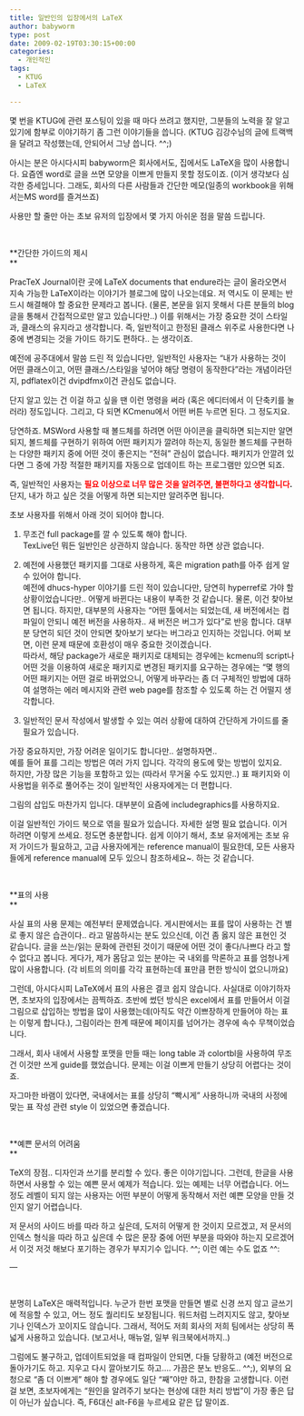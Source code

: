 ```yaml
---
title: 일반인의 입장에서의 LaTeX
author: babyworm
type: post
date: 2009-02-19T03:30:15+00:00
categories:
  - 개인적인
tags:
  - KTUG
  - LaTeX

---
```

몇 번을 KTUG에 관련 포스팅이 있을 때 마다 쓰려고 했지만, 그분들의 노력을 잘 알고 있기에 함부로 이야기하기 좀 그런 이야기들을 씁니다. (KTUG 김강수님의 글에 트랙백을 달려고 작성했는데, 안되어서 그냥 씁니다. ^^;) 

아시는 분은 아시다시피 babyworm은 회사에서도, 집에서도 LaTeX을 많이 사용합니다. 요즘엔 word로 글을 쓰면 모양을 이쁘게 만들지 못할 정도이죠. (이거 생각보다 심각한 증세입니다. 그래도, 회사의 다른 사람들과 간단한 메모(일종의 workbook을 위해서는MS word를 즐겨쓰죠) 

사용만 할 줄만 아는 초보 유저의 입장에서 몇 가지 아쉬운 점을 말씀 드립니다. 

 

**간단한 가이드의 제시  
** 

PracTeX Journal이란 곳에 LaTeX documents that endure라는 글이 올라오면서 지속 가능한 LaTeX이라는 이야기가 블로그에 많이 나오는데요. 저 역시도 이 문제는 반드시 해결해야 할 중요한 문제라고 봅니다. (물론, 본문을 읽지 못해서 다른 분들의 blog 글을 통해서 간접적으로만 알고 있습니다만..) 이를 위해서는 가장 중요한 것이 스타일과, 클래스의 유지라고 생각합니다. 즉, 일반적이고 한정된 클래스 위주로 사용한다면 나중에 변경되는 것을 가이드 하기도 편하다.. 는 생각이죠. 

예전에 공주대에서 말씀 드린 적 있습니다만, 일반적인 사용자는 &#8220;내가 사용하는 것이 어떤 클래스이고, 어떤 클래스/스타일을 넣어야 해당 명령이 동작한다&#8221;라는 개념이라던지, pdflatex이건 dvipdfmx이건 관심도 없습니다. 

단지 알고 있는 건 이걸 하고 싶을 땐 이런 명령을 써라 (혹은 에디터에서 이 단축키를 눌러라) 정도입니다. 그리고, 다 되면 KCmenu에서 어떤 버튼 누르면 된다. 그 정도지요. 

당연하죠. MSWord 사용할 때 볼드체를 하려면 어떤 아이콘을 클릭하면 되는지만 알면 되지, 볼드체를 구현하기 위하여 어떤 패키지가 깔려야 하는지, 동일한 볼드체를 구현하는 다양한 패키지 중에 어떤 것이 좋은지는 &#8220;전혀&#8221; 관심이 없습니다. 패키지가 안깔려 있다면 그 중에 가장 적절한 패키지를 자동으로 업데이트 하는 프로그램만 있으면 되죠. 

즉, 일반적인 사용자는 **<span style="color:red">필요 이상으로 너무 많은 것을 알려주면, 불편하다고 생각합니다</span>.** 단지, 내가 하고 싶은 것을 어떻게 하면 되는지만 알려주면 됩니다. 

초보 사용자를 위해서 아래 것이 되어야 합니다. 

1. 무조건 full package를 깔 수 있도록 해야 합니다.  
TexLive던 뭐든 일반인은 상관하지 않습니다. 동작만 하면 상관 없습니다. 

2. 예전에 사용했던 패키지를 그대로 사용하게, 혹은 migration path를 아주 쉽게 알수 있어야 합니다.  
예전에 dhucs-hyper 이야기를 드린 적이 있습니다만, 당연히 hyperref로 가야 할 상황이었습니다만.. 어떻게 바뀐다는 내용이 부족한 것 같습니다. 물론, 이건 찾아보면 됩니다. 하지만, 대부분의 사용자는 &#8220;어떤 툴에서는 되었는데, 새 버전에서는 컴파일이 안되니 예전 버전을 사용하자.. 새 버전은 버그가 있다&#8221;로 반응 합니다. 대부분 당연히 되던 것이 안되면 찾아보기 보다는 버그라고 인지하는 것입니다. 어찌 보면, 이런 문제 때문에 호환성이 매우 중요한 것이겠습니다.  
따라서, 해당 package가 새로운 패키지로 대체되는 경우에는 kcmenu의 script나 어떤 것을 이용하여 새로운 패키지로 변경된 패키지를 요구하는 경우에는 &#8220;몇 행의 어떤 패키지는 어떤 걸로 바뀌었으니, 어떻게 바꾸라는 좀 더 구체적인 방법에 대하여 설명하는 에러 메시지와 관련 web page를 참조할 수 있도록 하는 건 어떨지 생각합니다. 

3. 일반적인 문서 작성에서 발생할 수 있는 여러 상황에 대하여 간단하게 가이드를 줄 필요가 있습니다. 

가장 중요하지만, 가장 어려운 일이기도 합니다만.. 설명하자면..  
예를 들어 표를 그리는 방법은 여러 가지 입니다. 각각의 용도에 맞는 방법이 있지요.  
하지만, 가장 많은 기능을 포함하고 있는 (따라서 무거울 수도 있지만..) 표 패키지와 이 사용법을 위주로 풀어주는 것이 일반적인 사용자에게는 더 편합니다. 

그림의 삽입도 마찬가지 입니다. 대부분이 요즘에 includegraphics를 사용하지요. 

이걸 일반적인 가이드 북으로 엮을 필요가 있습니다. 자세한 설명 필요 없습니다. 이거 하려면 이렇게 쓰세요. 정도면 충분합니다. 쉽게 이야기 해서, 초보 유저에게는 초보 유저 가이드가 필요하고, 고급 사용자에게는 reference manual이 필요한데, 모든 사용자들에게 reference manual에 모두 있으니 참조하세요~. 하는 것 같습니다. 

 

**표의 사용  
** 

사실 표의 사용 문제는 예전부터 문제였습니다. 게시판에서는 표를 많이 사용하는 건 별로 좋지 않은 습관이다.. 라고 말씀하시는 분도 있으신데, 이건 좀 옳지 않은 표현인 것 같습니다. 글을 쓰는/읽는 문화에 관련된 것이기 때문에 어떤 것이 좋다/나쁘다 라고 할 수 없다고 봅니다. 게다가, 제가 몸담고 있는 분야는 국 내외를 막론하고 표를 엄청나게 많이 사용합니다. (각 비트의 의미를 각각 표현하는데 표만큼 편한 방식이 없으니까요) 

그런데, 아시다시피 LaTeX에서 표의 사용은 결코 쉽지 않습니다. 사실대로 이야기하자면, 초보자의 입장에서는 끔찍하죠. 초반에 썼던 방식은 excel에서 표를 만들어서 이걸 그림으로 삽입하는 방법을 많이 사용했는데(아직도 약간 이쁘장하게 만들어야 하는 표는 이렇게 합니다.), 그림이라는 한계 때문에 페이지를 넘어가는 경우에 속수 무책이었습니다. 

그래서, 회사 내에서 사용할 포맷을 만들 때는 long table 과 colortbl을 사용하여 무조건 이것만 쓰게 guide를 했었습니다. 문제는 이걸 이쁘게 만들기 상당히 어렵다는 것이죠. 

자그마한 바램이 있다면, 국내에서는 표를 상당히 &#8220;빡시게&#8221; 사용하니까 국내의 사정에 맞는 표 작성 관련 style 이 있었으면 좋겠습니다. 

 

**예쁜 문서의 어려움  
** 

TeX의 장점.. 디자인과 쓰기를 분리할 수 있다. 좋은 이야기입니다. 그런데, 한글을 사용하면서 사용할 수 있는 예쁜 문서 예제가 적습니다. 있는 예제는 너무 어렵습니다. 어느 정도 레벨이 되지 않는 사용자는 어떤 부분이 어떻게 동작해서 저런 예쁜 모양을 만들 것인지 알기 어렵습니다. 

저 문서의 사이드 바를 따라 하고 싶은데, 도저히 어떻게 한 것이지 모르겠고, 저 문서의 인덱스 형식을 따라 하고 싶은데 수 많은 문장 중에 어떤 부분을 따와야 하는지 모르겠어서 이것 저것 해보다 포기하는 경우가 부지기수 입니다. ^^; 이런 예는 수도 없죠 ^^: 

&#8212; 

 

분명히 LaTeX은 매력적입니다. 누군가 한번 포맷을 만들면 별로 신경 쓰지 않고 글쓰기에 적응할 수 있고, 어느 정도 퀄리티도 보장됩니다. 워드처럼 느려지지도 않고, 찾아보기나 인덱스가 꼬이지도 않습니다. 그래서, 적어도 저희 회사의 저희 팀에서는 상당히 폭넓게 사용하고 있습니다. (보고서나, 매뉴얼, 일부 워크북에서까지..) 

그럼에도 불구하고, 업데이트되었을 때 컴파일이 안되면, 다들 당황하고 (예전 버전으로 돌아가기도 하고. 지우고 다시 깔아보기도 하고&#8230;. 가끔은 분노 반응도.. ^^;), 외부의 요청으로 &#8220;좀 더 이쁘게&#8221; 해야 할 경우에도 일단 &#8220;째&#8221;야만 하고, 한참을 고생합니다. 이런 걸 보면, 초보자에게는 &#8220;원인을 알려주기 보다는 현상에 대한 처리 방법&#8221;이 가장 좋은 답이 아닌가 싶습니다. 즉, F6대신 alt-F6을 누르세요 같은 답 말이죠. 

 